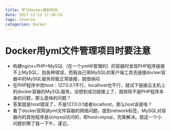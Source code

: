```yaml
---
title: 学习docker遇到的坑
date: 2017-12-22 17:30:53
tags: reverse
categories: Docker
---
```

# Docker用yml文件管理项目时要注意

 - 构建nginx+PHP+MySQL（在一个yml中管理的）的容器时发现PHP程序链接不上MySQL，抱各种错误，而我自己用MySQL的客户端工具去链接docker容器中的MySQL服务却能正常链接，就很纳闷
 - 在PHP程序中改host：127.0.0.1不行，localhost也不行，就试下链接云主机上的docker容器的MySQL服务，没想到成功链接上了，就排除不是PHP程序本身的问题，那么是啥的问题？
 - 答案就是host错误了，不是127.0.0.1或者localhost，那么host该是啥？
 - 看了docker官网讲yml文件容器的网络问题，提到network标签，MySQL对容器内的其他程序是以mysql访问的，即host=mysql，完美解决。就这一个小问题折腾了我一下午，谨记。

